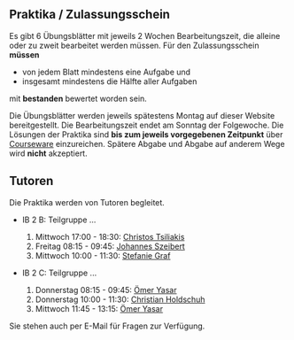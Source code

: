 ## Praktika / Zulassungsschein

Es gibt 6 Übungsblätter mit jeweils 2 Wochen Bearbeitungszeit, die alleine oder zu
zweit bearbeitet werden müssen. Für den Zulassungsschein **müssen**

-   von jedem Blatt mindestens eine Aufgabe und
-   insgesamt mindestens die Hälfte aller Aufgaben

mit <strong>bestanden</strong> bewertet worden sein.

Die Übungsblätter werden jeweils spätestens Montag auf dieser Website bereitgestellt. Die
Bearbeitungszeit endet am Sonntag der Folgewoche. Die Lösungen der Praktika sind **bis zum
jeweils vorgegebenen Zeitpunkt** über [Courseware](https://sol.cs.hm.edu/course/)
einzureichen.  Spätere Abgabe und Abgabe auf anderem Wege wird **nicht** akzeptiert.

## Tutoren

Die Praktika werden von Tutoren begleitet.

-   IB 2 B: Teilgruppe ...
    1.  Mittwoch 17:00 - 18:30: [Christos Tsiliakis](mailto:mail@tsiliakis.net)
    2.  Freitag  08:15 - 09:45: [Johannes Szeibert](mailto:jones@fs.cs.hm.edu)
    3.  Mittwoch 10:00 - 11:30: [Stefanie Graf](mailto:stefanie.graf@grafnet.net)

-   IB 2 C: Teilgruppe ...
    1.  Donnerstag 08:15 - 09:45: [Ömer Yasar](mailto:oyasar@fs.cs.hm.edu)
    2.  Donnerstag 10:00 - 11:30: [Christian Holdschuh](mailto:chris.holdschuh@googlemail.com)
    3.  Mittwoch   11:45 - 13:15: [Ömer Yasar](mailto:oyasar@fs.cs.hm.edu)

Sie stehen auch per E-Mail für Fragen zur Verfügung.

